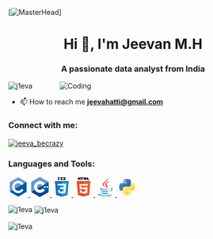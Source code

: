 [![MasterHead](https://img.freepik.com/premium-photo/businessman-looking-computer-monitors-trade-stock-financial-analysis-pixel-art-style-graphic_176697-1874.jpg?w=1380)]
<h1 align="center">Hi 👋, I'm Jeevan M.H</h1>
<h3 align="center">A passionate data analyst from India</h3>
<img align="right" alt="Coding" width="400" src= "https://tenor.com/view/data-code-coding-facts-numbers-gif-27290748">

<p align="left"> <img src="https://komarev.com/ghpvc/?username=j1eva&label=Profile%20views&color=0e75b6&style=flat" alt="j1eva" /> </p>

- 📫 How to reach me **jeevahatti@gmail.com**

<h3 align="left">Connect with me:</h3>
<p align="left">
<a href="https://instagram.com/jeeva_becrazy" target="blank"><img align="center" src="https://raw.githubusercontent.com/rahuldkjain/github-profile-readme-generator/master/src/images/icons/Social/instagram.svg" alt="jeeva_becrazy" height="30" width="40" /></a>
</p>

<h3 align="left">Languages and Tools:</h3>
<p align="left"> <a href="https://www.cprogramming.com/" target="_blank" rel="noreferrer"> <img src="https://raw.githubusercontent.com/devicons/devicon/master/icons/c/c-original.svg" alt="c" width="40" height="40"/> </a> <a href="https://www.w3schools.com/cpp/" target="_blank" rel="noreferrer"> <img src="https://raw.githubusercontent.com/devicons/devicon/master/icons/cplusplus/cplusplus-original.svg" alt="cplusplus" width="40" height="40"/> </a> <a href="https://www.w3schools.com/css/" target="_blank" rel="noreferrer"> <img src="https://raw.githubusercontent.com/devicons/devicon/master/icons/css3/css3-original-wordmark.svg" alt="css3" width="40" height="40"/> </a> <a href="https://www.w3.org/html/" target="_blank" rel="noreferrer"> <img src="https://raw.githubusercontent.com/devicons/devicon/master/icons/html5/html5-original-wordmark.svg" alt="html5" width="40" height="40"/> </a> <a href="https://www.java.com" target="_blank" rel="noreferrer"> <img src="https://raw.githubusercontent.com/devicons/devicon/master/icons/java/java-original.svg" alt="java" width="40" height="40"/> </a> <a href="https://www.python.org" target="_blank" rel="noreferrer"> <img src="https://raw.githubusercontent.com/devicons/devicon/master/icons/python/python-original.svg" alt="python" width="40" height="40"/> </a> </p>

<p><img align="left" src="https://github-readme-stats.vercel.app/api/top-langs?username=j1eva&show_icons=true&locale=en&layout=compact" alt="j1eva" /></p>

<p>&nbsp;<img align="center" src="https://github-readme-stats.vercel.app/api?username=j1eva&show_icons=true&locale=en" alt="j1eva" /></p>

<p><img align="center" src="https://github-readme-streak-stats.herokuapp.com/?user=j1eva&" alt="j1eva" /></p>
